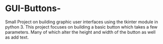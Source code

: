 # GUI-Buttons-

Small Project on building graphic user interfaces using the tkinter module in python 3. This project focuses on building a basic button which takes a few parameters. Many of which alter the height and width of the button as well as add text. 
